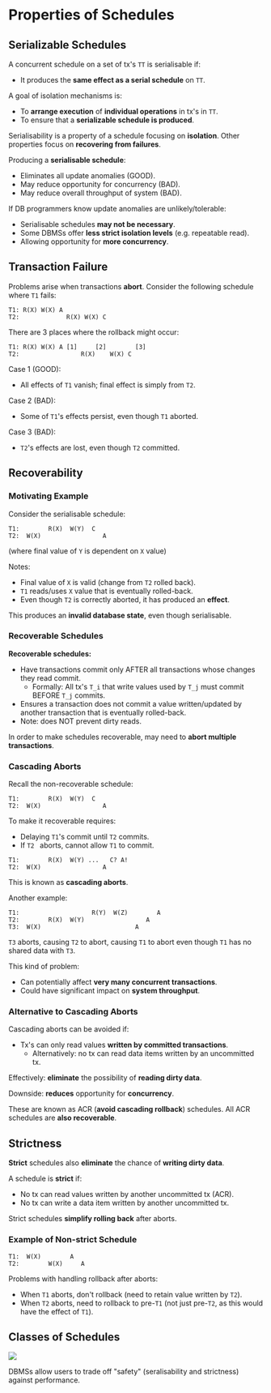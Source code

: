 # Properties of Schedules
## Serializable Schedules
A concurrent schedule on a set of tx's ``TT`` is serialisable if:
- It produces the **same effect as a serial schedule** on ``TT``.

A goal of isolation mechanisms is:
- To **arrange execution** of **individual operations** in tx's in ``TT``.
- To ensure that a **serializable schedule is produced**.

Serialisability is a property of a schedule focusing on **isolation**. Other properties focus on **recovering from failures**.

Producing a **serialisable schedule**:
- Eliminates all update anomalies (GOOD).
- May reduce opportunity for concurrency (BAD).
- May reduce overall throughput of system (BAD).

If DB programmers know update anomalies are unlikely/tolerable:
- Serialisable schedules **may not be necessary**.
- Some DBMSs offer **less strict isolation levels** (e.g. repeatable read).
- Allowing opportunity for **more concurrency**.

## Transaction Failure
Problems arise when transactions **abort**. Consider the following schedule where ``T1`` fails:

```
T1: R(X) W(X) A
T2:             R(X) W(X) C
```

There are 3 places where the rollback might occur:
```
T1: R(X) W(X) A [1]     [2]        [3]
T2:                 R(X)    W(X) C
```

Case 1 (GOOD):
- All effects of ``T1`` vanish; final effect is simply from ``T2``.

Case 2 (BAD):
- Some of ``T1``'s effects persist, even though ``T1`` aborted.

Case 3 (BAD):
- ``T2``'s effects are lost, even though ``T2`` committed.

## Recoverability
### Motivating Example
Consider the serialisable schedule:

```
T1:        R(X)  W(Y)  C
T2:  W(X)                 A
```

(where final value of ``Y`` is dependent on ``X`` value)

Notes:
- Final value of ``X`` is valid (change from ``T2`` rolled back).
- ``T1`` reads/uses ``X`` value that is eventually rolled-back.
- Even though ``T2`` is correctly aborted, it has produced an **effect**.

This produces an **invalid database state**, even though serialisable.

### Recoverable Schedules
**Recoverable schedules:**
- Have transactions commit only AFTER all transactions whose changes they read commit.
    - Formally: All tx's ``T_i`` that write values used by ``T_j`` must commit BEFORE ``T_j`` commits.
- Ensures a transaction does not commit a value written/updated by another transaction that is eventually rolled-back.
- Note: does NOT prevent dirty reads.

In order to make schedules recoverable, may need to **abort multiple transactions**.

### Cascading Aborts
Recall the non-recoverable schedule:

```
T1:        R(X)  W(Y)  C
T2:  W(X)                 A
```

To make it recoverable requires:
- Delaying ``T1``'s commit until ``T2`` commits.
- If ``T2 `` aborts, cannot allow ``T1`` to commit.

```
T1:        R(X)  W(Y) ...   C? A!
T2:  W(X)                 A
```

This is known as **cascading aborts**.

Another example:

```
T1:                    R(Y)  W(Z)        A
T2:        R(X)  W(Y)                 A
T3:  W(X)                          A
```

``T3`` aborts, causing ``T2`` to abort, causing ``T1`` to abort even though ``T1`` has no shared data with ``T3``.

This kind of problem:
- Can potentially affect **very many concurrent transactions**.
- Could have significant impact on **system throughput**.

### Alternative to Cascading Aborts
Cascading aborts can be avoided if:
- Tx's can only read values **written by committed transactions**.
    - Alternatively: no tx can read data items written by an uncommitted tx.

Effectively: **eliminate** the possibility of **reading dirty data**.

Downside: **reduces** opportunity for **concurrency**.

These are known as ACR (**avoid cascading rollback**) schedules. All ACR schedules are **also recoverable**.

## Strictness
**Strict** schedules also **eliminate** the chance of **writing dirty data**.

A schedule is **strict** if:
- No tx can read values written by another uncommitted tx (ACR).
- No tx can write a data item written by another uncommitted tx.

Strict schedules **simplify rolling back** after aborts.

### Example of Non-strict Schedule
```
T1:  W(X)        A
T2:        W(X)     A
```

Problems with handling rollback after aborts:
- When ``T1`` aborts, don't rollback (need to retain value written by ``T2``).
- When ``T2`` aborts, need to rollback to pre-``T1`` (not just pre-``T2``, as this would have the effect of ``T1``).

## Classes of Schedules
![](https://cgi.cse.unsw.edu.au/~cs9315/21T1/lectures/tx-schedules/Pics/txproc/schedules.png)

DBMSs allow users to trade off "safety" (seralisability and strictness) against performance.